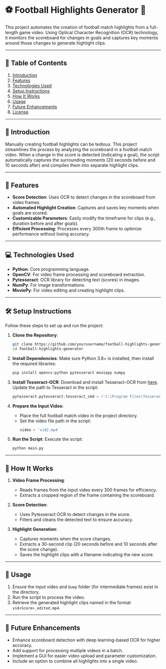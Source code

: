 # ⚽ Football Highlights Generator 🎥  

This project automates the creation of football match highlights from a full-length game video. Using Optical Character Recognition (OCR) technology, it monitors the scoreboard for changes in goals and captures key moments around those changes to generate highlight clips.

---

## 📜 **Table of Contents**

1. [Introduction](#introduction)
2. [Features](#features)
3. [Technologies Used](#technologies-used)
4. [Setup Instructions](#setup-instructions)
5. [How It Works](#how-it-works)
6. [Usage](#usage)
7. [Future Enhancements](#future-enhancements)
8. [License](#license)

---

## 🌟 **Introduction**

Manually creating football highlights can be tedious. This project streamlines the process by analyzing the scoreboard in a football match video. When a change in the score is detected (indicating a goal), the script automatically captures the surrounding moments (20 seconds before and 10 seconds after) and compiles them into separate highlight clips.

---

## 🚀 **Features**

- **Score Detection**: Uses OCR to detect changes in the scoreboard from video frames.
- **Automated Highlight Creation**: Captures and saves key moments when goals are scored.
- **Customizable Parameters**: Easily modify the timeframe for clips (e.g., duration before and after goals).
- **Efficient Processing**: Processes every 300th frame to optimize performance without losing accuracy.

---

## 💻 **Technologies Used**

- **Python**: Core programming language.
- **OpenCV**: For video frame processing and scoreboard extraction.
- **Pytesseract**: OCR library for detecting text (scores) in images.
- **NumPy**: For image transformations.
- **MoviePy**: For video editing and creating highlight clips.

---

## 🛠 **Setup Instructions**

Follow these steps to set up and run the project:

1. **Clone the Repository**:
   ```bash
   git clone https://github.com/yourusername/football-highlights-generator.git
   cd football-highlights-generator
   ```

2. **Install Dependencies**:
   Make sure Python 3.8+ is installed, then install the required libraries:
   ```bash
   pip install opencv-python pytesseract moviepy numpy
   ```

3. **Install Tesseract-OCR**:
   Download and install Tesseract-OCR from [here](https://github.com/tesseract-ocr/tesseract).  
   Update the path to Tesseract in the script:
   ```python
   pytesseract.pytesseract.tesseract_cmd = r'C:\Program Files\Tesseract-OCR\tesseract.exe'
   ```

4. **Prepare the Input Video**:
   - Place the full football match video in the project directory.
   - Set the video file path in the script:  
     ```python
     video = 'vid2.mp4'
     ```

5. **Run the Script**:
   Execute the script:
   ```bash
   python main.py
   ```

---

## 🔎 **How It Works**

1. **Video Frame Processing**:
   - Reads frames from the input video every 300 frames for efficiency.
   - Extracts a cropped region of the frame containing the scoreboard.  

2. **Score Detection**:
   - Uses Pytesseract OCR to detect changes in the score.
   - Filters and cleans the detected text to ensure accuracy.  

3. **Highlight Generation**:
   - Captures moments when the score changes.
   - Extracts a 30-second clip (20 seconds before and 10 seconds after the score change).
   - Saves the highlight clips with a filename indicating the new score.  

---

## 📖 **Usage**

1. Ensure the input video and `Dump` folder (for intermediate frames) exist in the directory.
2. Run the script to process the video.  
3. Retrieve the generated highlight clips named in the format `vid<Score>_edited.mp4`.

---

## 🌟 **Future Enhancements**

- Enhance scoreboard detection with deep learning-based OCR for higher accuracy.
- Add support for processing multiple videos in a batch.
- Implement a GUI for easier video upload and parameter customization.
- Include an option to combine all highlights into a single video.
